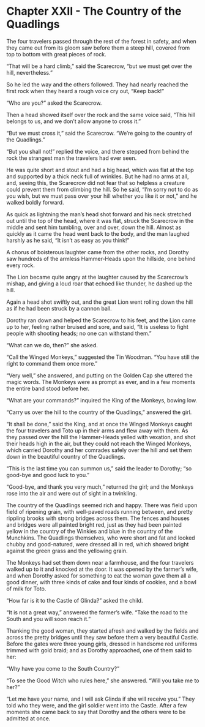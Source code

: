 # Chapter XXII - The Country of the Quadlings

The four travelers passed through the rest of the forest in safety, and
when they came out from its gloom saw before them a steep hill, covered
from top to bottom with great pieces of rock.

“That will be a hard climb,” said the Scarecrow, “but we must get over
the hill, nevertheless.”

So he led the way and the others followed. They had nearly reached the
first rock when they heard a rough voice cry out, “Keep back!”

“Who are you?” asked the Scarecrow.

Then a head showed itself over the rock and the same voice said, “This
hill belongs to us, and we don’t allow anyone to cross it.”

“But we must cross it,” said the Scarecrow. “We’re going to the country
of the Quadlings.”

“But you shall not!” replied the voice, and there stepped from behind
the rock the strangest man the travelers had ever seen.

He was quite short and stout and had a big head, which was flat at the
top and supported by a thick neck full of wrinkles. But he had no arms
at all, and, seeing this, the Scarecrow did not fear that so helpless a
creature could prevent them from climbing the hill. So he said, “I’m
sorry not to do as you wish, but we must pass over your hill whether
you like it or not,” and he walked boldly forward.

As quick as lightning the man’s head shot forward and his neck
stretched out until the top of the head, where it was flat, struck the
Scarecrow in the middle and sent him tumbling, over and over, down the
hill. Almost as quickly as it came the head went back to the body, and
the man laughed harshly as he said, “It isn’t as easy as you think!”

A chorus of boisterous laughter came from the other rocks, and Dorothy
saw hundreds of the armless Hammer-Heads upon the hillside, one behind
every rock.

The Lion became quite angry at the laughter caused by the Scarecrow’s
mishap, and giving a loud roar that echoed like thunder, he dashed up
the hill.

Again a head shot swiftly out, and the great Lion went rolling down the
hill as if he had been struck by a cannon ball.

Dorothy ran down and helped the Scarecrow to his feet, and the Lion
came up to her, feeling rather bruised and sore, and said, “It is
useless to fight people with shooting heads; no one can withstand
them.”

“What can we do, then?” she asked.

“Call the Winged Monkeys,” suggested the Tin Woodman. “You have still
the right to command them once more.”

“Very well,” she answered, and putting on the Golden Cap she uttered
the magic words. The Monkeys were as prompt as ever, and in a few
moments the entire band stood before her.

“What are your commands?” inquired the King of the Monkeys, bowing low.

“Carry us over the hill to the country of the Quadlings,” answered the
girl.

“It shall be done,” said the King, and at once the Winged Monkeys
caught the four travelers and Toto up in their arms and flew away with
them. As they passed over the hill the Hammer-Heads yelled with
vexation, and shot their heads high in the air, but they could not
reach the Winged Monkeys, which carried Dorothy and her comrades safely
over the hill and set them down in the beautiful country of the
Quadlings.

“This is the last time you can summon us,” said the leader to Dorothy;
“so good-bye and good luck to you.”

“Good-bye, and thank you very much,” returned the girl; and the Monkeys
rose into the air and were out of sight in a twinkling.

The country of the Quadlings seemed rich and happy. There was field
upon field of ripening grain, with well-paved roads running between,
and pretty rippling brooks with strong bridges across them. The fences
and houses and bridges were all painted bright red, just as they had
been painted yellow in the country of the Winkies and blue in the
country of the Munchkins. The Quadlings themselves, who were short and
fat and looked chubby and good-natured, were dressed all in red, which
showed bright against the green grass and the yellowing grain.

The Monkeys had set them down near a farmhouse, and the four travelers
walked up to it and knocked at the door. It was opened by the farmer’s
wife, and when Dorothy asked for something to eat the woman gave them
all a good dinner, with three kinds of cake and four kinds of cookies,
and a bowl of milk for Toto.

“How far is it to the Castle of Glinda?” asked the child.

“It is not a great way,” answered the farmer’s wife. “Take the road to
the South and you will soon reach it.”

Thanking the good woman, they started afresh and walked by the fields
and across the pretty bridges until they saw before them a very
beautiful Castle. Before the gates were three young girls, dressed in
handsome red uniforms trimmed with gold braid; and as Dorothy
approached, one of them said to her:

“Why have you come to the South Country?”

“To see the Good Witch who rules here,” she answered. “Will you take me
to her?”

“Let me have your name, and I will ask Glinda if she will receive you.”
They told who they were, and the girl soldier went into the Castle.
After a few moments she came back to say that Dorothy and the others
were to be admitted at once.

